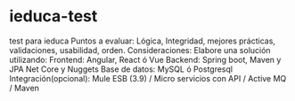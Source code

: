 # ieduca-test
test para ieduca
Puntos a evaluar:
Lógica, Integridad, mejores prácticas, validaciones, usabilidad, orden.
Consideraciones:
Elabore una solución utilizando:
Frontend:
	Angular, React ó Vue
Backend:
Spring boot, Maven y JPA 
Net Core y Nuggets
Base de datos:
	MySQL ó Postgresql
Integración(opcional):
	Mule ESB (3.9)  / Micro servicios con API / Active MQ / Maven

